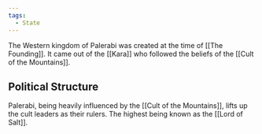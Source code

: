 ```yaml
---
tags:
  - State
---
```


The Western kingdom of Palerabi was created at the time of [[The Founding]]. It came out of the [[Kara]] who followed the beliefs of the [[Cult of the Mountains]]. 

## Political Structure
Palerabi, being heavily influenced by the [[Cult of the Mountains]], lifts up the cult leaders as their rulers. The highest being known as the [[Lord of Salt]]. 